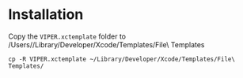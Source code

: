 # Installation

Copy the `VIPER.xctemplate` folder to /Users/<user>/Library/Developer/Xcode/Templates/File\ Templates

```shell
cp -R VIPER.xctemplate ~/Library/Developer/Xcode/Templates/File\ Templates/
```

